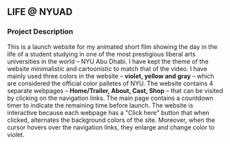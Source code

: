 ## LIFE @ NYUAD

### Project Description

This is a launch website for my animated short film showing the day in the life of a student studying in one of the most prestigious liberal arts universities in the world – NYU Abu Dhabi. I have kept the theme of the website minimalistic and cartoonistic to match that of the video. I have mainly used three colors in the website – <strong>violet, yellow and gray</strong> – which are considered the official color palletes of NYU. The website contains 4 separate webpages – <strong>Home/Trailer, About, Cast, Shop</strong> – that can be visited by clicking on the navigation links. The main page contains a countdown timer to indicate the remaining time before launch. The website is interactive because each webpage has a "Click here" button that when clicked, alternates the background colors of the site. Moreover, when the cursor hovers over the navigation links, they enlarge and change color to violet.
